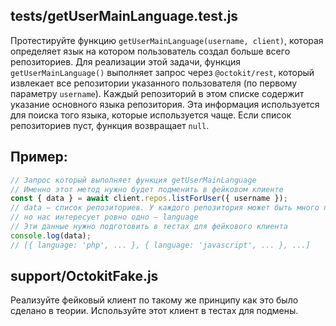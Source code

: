 ## tests/getUserMainLanguage.test.js
Протестируйте функцию `getUserMainLanguage(username, client)`, которая определяет язык на котором пользователь создал больше всего репозиториев. Для реализации этой задачи, функция `getUserMainLanguage()` выполняет запрос через `@octokit/rest`, который извлекает все репозитории указанного пользователя (по первому параметру `username`). Каждый репозиторий в этом списке содержит указание основного языка репозитория. Эта информация используется для поиска того языка, которые используется чаще. Если список репозиториев пуст, функция возвращает `null`.

## Пример:
```javascript
// Запрос который выполняет функция getUserMainLanguage
// Именно этот метод нужно будет подменить в фейковом клиенте
const { data } = await client.repos.listForUser({ username });
// data – список репозиториев. У каждого репозитория может быть много полей
// но нас интересует ровно одно – language
// Эти данные нужно подготовить в тестах для фейкового клиента
console.log(data);
// [{ language: 'php', ... }, { language: 'javascript', ... }, ...]
```

## support/OctokitFake.js
Реализуйте фейковый клиент по такому же принципу как это было сделано в теории. Используйте этот клиент в тестах для подмены.